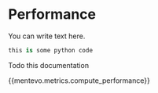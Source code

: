 # Performance

You can write text here.

```python
this is some python code
```

Todo this documentation

{{mentevo.metrics.compute_performance}}